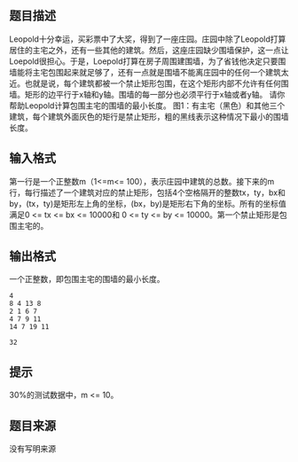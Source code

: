 


## 题目描述
Leopold十分幸运，买彩票中了大奖，得到了一座庄园。庄园中除了Leopold打算居住的主宅之外，还有一些其他的建筑。然后，这座庄园缺少围墙保护，这一点让Loepold很担心。于是，Loepold打算在房子周围建围墙，为了省钱他决定只要围墙能将主宅包围起来就足够了，还有一点就是围墙不能离庄园中的任何一个建筑太近。也就是说，每个建筑都被一个禁止矩形包围，在这个矩形内部不允许有任何围墙。矩形的边平行于x轴和y轴。围墙的每一部分也必须平行于x轴或者y轴。
请你帮助Leopold计算包围主宅的围墙的最小长度。
图1：有主宅（黑色）和其他三个建筑，每个建筑外面灰色的矩行是禁止矩形，粗的黑线表示这种情况下最小的围墙长度。
## 输入格式
第一行是一个正整数m（1<=m<= 100），表示庄园中建筑的总数。接下来的m行，每行描述了一个建筑对应的禁止矩形，包括4个空格隔开的整数tx，ty，bx和by，(tx，ty)是矩形左上角的坐标，(bx，by)是矩形右下角的坐标。所有的坐标值满足0 <= tx <= bx <= 10000和 0 <= ty <= by <= 10000。第一个禁止矩形是包围主宅的。
## 输出格式
一个正整数，即包围主宅的围墙的最小长度。

```input1
4
8 4 13 8
2 1 6 7
4 7 9 11
14 7 19 11	

```
```output1
32
```

## 提示
30%的测试数据中，m <= 10。
## 题目来源
没有写明来源


